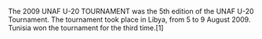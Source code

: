 The 2009 UNAF U-20 TOURNAMENT was the 5th edition of the UNAF U-20 Tournament. The tournament took place in Libya, from 5 to 9 August 2009. Tunisia won the tournament for the third time.[1]
